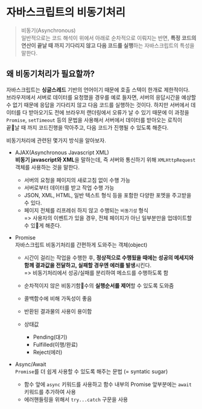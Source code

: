 # 자바스크립트의 비동기처리

> 비동기(Asynchronous) <br />
> 일반적으로는 코드 해석이 위에서 아래로 순차적으로 이뤄지는 반면, **특정 코드의 연산이 끝날 때 까지 기다리지 않고 다음 코드를 실행**하는 자바스크립트의 특성을 말한다.

## 왜 비동기처리가 필요할까?

자바스크립트는 **싱글스레드** 기반의 언어이기 때문에 호출 스텍이 한개로 제한적이다.<br />
브라우저에서 서버로 데이터를 요청했을 경우를 예로 들자면, 서버의 응답시간을 예상할 수 없기 때문에 응답을 기다리지 않고 다음 코드를 실행하는 것이다. 하지만 서버에서 데이터를 다 받아오기도 전에 브라우저 랜더링에서 오류가 날 수 있기 때문에 이 과정을 `Promise`, `setTimeout` 등의 문법을 사용해서 서버에서 데이터를 받아오는 로직이 끝날 때 까지 코드진행을 막아주고, 다음 코드가 진행될 수 있도록 해준다.

비동기처리에 관련된 몇가지 방식을 알아보자.

- AJAX(Asynchronous Javascript XML)<br />
  **비동기 javascript와 XML**을 말하는데, 즉 서버와 통신하기 위해 `XMLHttpRequest` 객체를 사용하는 것을 말한다.
  - 서버의 요청을 페이지의 새로고침 없이 수행 가능
  - 서버로부터 데이터를 받고 작업 수행 가능
  - JSON, XML, HTML, 일반 텍스트 형식 등을 포함한 다양한 포멧을 주고받을 수 있다.
  - 페이지 전체를 리프레쉬 하지 않고 수행되는 `비동기성` 형식<br />
    => 사용자의 이벤트가 있을 경우, 전체 페이지가 아닌 일부분만을 업데이트할 수 있게 해준다.
- Promise<br />
  자바스크립트 비동기처리를 간편하게 도와주는 객체(object)

  - 시간이 걸리는 작업을 수행한 후, **정상적으로 수행됬을 때에는 성공의 메세지와 함께 결과값을 전달하고, 실패할 경우엔 에러를 발생**시킨다.<br />
    => 비동기처리에서 성공/실패를 분리하여 메소드를 수행하도록 함

  - 순차적이지 않은 비동기함수의 **실행순서를 제어**할 수 있도록 도와줌
  - 콜백함수에 비해 가독성이 좋음
  - 반환된 결과물의 사용이 용이함
  - 상태값
    - Pending(대기)
    - Fulfilled(이행/완료)
    - Reject(에러)

- Async/Await<br />
  `Promise`를 더 쉽게 사용할 수 있도록 해주는 문법 (= syntatic sugar)<br />
  - 함수 앞에 `async` 키워드를 사용하고 함수 내부의 Promise 앞부분에는 `await` 키워드를 추가하여 사용
  - 에러핸들링을 위해서 `try...catch` 구문을 사용
